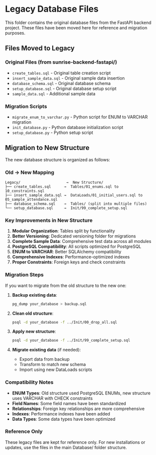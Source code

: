 # Legacy Database Files

This folder contains the original database files from the FastAPI backend project. These files have been moved here for reference and migration purposes.

## Files Moved to Legacy

### Original Files (from sunrise-backend-fastapi/)
- `create_tables.sql` - Original table creation script
- `insert_sample_data.sql` - Original sample data insertion
- `database_schema.sql` - Original database schema
- `setup_database.sql` - Original database setup script
- `sample_data.sql` - Additional sample data

### Migration Scripts
- `migrate_enum_to_varchar.py` - Python script for ENUM to VARCHAR migration
- `init_database.py` - Python database initialization script
- `setup_database.py` - Python setup script

## Migration to New Structure

The new database structure is organized as follows:

### Old → New Mapping
```
Legacy/                     →  New Structure/
├── create_tables.sql      →  Tables/01_enums.sql to 10_constraints.sql
├── insert_sample_data.sql →  DataLoads/01_initial_users.sql to 05_sample_attendance.sql
├── database_schema.sql    →  Tables/ (split into multiple files)
└── setup_database.sql     →  Init/99_complete_setup.sql
```

### Key Improvements in New Structure

1. **Modular Organization**: Tables split by functionality
2. **Better Versioning**: Dedicated versioning folder for migrations
3. **Complete Sample Data**: Comprehensive test data across all modules
4. **PostgreSQL Compatibility**: All scripts optimized for PostgreSQL
5. **ENUM to VARCHAR**: Better SQLAlchemy compatibility
6. **Comprehensive Indexes**: Performance-optimized indexes
7. **Proper Constraints**: Foreign keys and check constraints

### Migration Steps

If you want to migrate from the old structure to the new one:

1. **Backup existing data**:
   ```bash
   pg_dump your_database > backup.sql
   ```

2. **Clean old structure**:
   ```bash
   psql -d your_database -f ../Init/00_drop_all.sql
   ```

3. **Apply new structure**:
   ```bash
   psql -d your_database -f ../Init/99_complete_setup.sql
   ```

4. **Migrate existing data** (if needed):
   - Export data from backup
   - Transform to match new schema
   - Import using new DataLoads scripts

### Compatibility Notes

- **ENUM Types**: Old structure used PostgreSQL ENUMs, new structure uses VARCHAR with CHECK constraints
- **Field Names**: Some field names have been standardized
- **Relationships**: Foreign key relationships are more comprehensive
- **Indexes**: Performance indexes have been added
- **Data Types**: Some data types have been optimized

### Reference Only

These legacy files are kept for reference only. For new installations or updates, use the files in the main Database/ folder structure.

